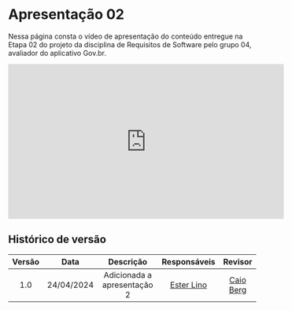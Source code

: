 # Apresentação 02

Nessa página consta o vídeo de apresentação do conteúdo entregue na Etapa 02 do projeto da disciplina de Requisitos de Software pelo grupo 04, avaliador do aplicativo Gov.br.

<iframe width="560" height="315" src="https://www.youtube.com/embed/cNswpMIY43o?si=zD2LG9IhysLw1IOq" title="YouTube video player" frameborder="0" allow="accelerometer; autoplay; clipboard-write; encrypted-media; gyroscope; picture-in-picture; web-share" referrerpolicy="strict-origin-when-cross-origin" allowfullscreen></iframe>

## Histórico de versão

| Versão |    Data    |             Descrição             |                                       Responsáveis                                       |                    Revisor                    |
| :-----: | :--------: | :---------------------------------: | :----------------------------------------------------------------------------------------: | :-------------------------------------------: |
| 1.0 | 24/04/2024 | Adicionada a apresentação 2 | [Ester Lino](https://github.com/esteerlino) | [Caio Berg](https://github.com/Caio-bergbjj) |